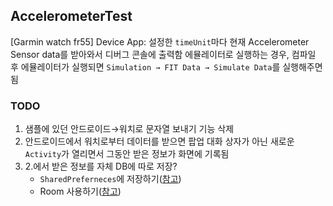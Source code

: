 ## AccelerometerTest
[Garmin watch fr55] Device App: 설정한 `timeUnit`마다 현재 Accelerometer Sensor data를 받아와서 디버그 콘솔에 출력함
에뮬레이터로 실행하는 경우, 컴파일 후 에뮬레이터가 실행되면 `Simulation → FIT Data → Simulate Data`를 실행해주면 됨
### TODO
1. 샘플에 있던 안드로이드→워치로 문자열 보내기 기능 삭제
2. 안드로이드에서 워치로부터 데이터를 받으면 팝업 대화 상자가 아닌 새로운 `Activity`가 열리면서 그동안 받은 정보가 화면에 기록됨
3. 2.에서 받은 정보를 자체 DB에 따로 저장?
    - `SharedPreferneces`에 저장하기([참고](https://developer.android.com/training/data-storage/shared-preferences?hl=ko))
    - Room 사용하기([참고](https://developer.android.com/training/data-storage/room?hl=ko))